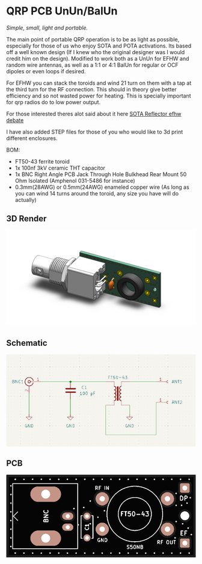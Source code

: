 # QRP PCB UnUn/BalUn

*Simple, small, light and portable.*

The main point of portable QRP operation is to be as light as possible, especially for those of us who enjoy SOTA and POTA activations. Its based off a well known design (If I knew who the original designer was I would credit him on the design). Modified to work both as a UnUn for EFHW and random wire antennas, as well as a 1:1 or 4:1 BalUn for regular or OCF dipoles or even loops if desired. 

For EFHW you can stack the toroids and wind 21 turn on them with a tap at the third turn for the RF connection. This should in theory give better efficiency and so not wasted power for heating. This is specially important for qrp radios do to low power output.

For those interested theres alot said about it here [SOTA Reflector efhw debate](https://reflector.sota.org.uk/t/a-sota-centric-end-fed-half-wave-antenna-part-1/24756/11)

I have also added STEP files for those of you who would like to 3d print different enclosures. 

BOM:

- FT50-43 ferrite toroid
- 1x 100nf 3kV ceramic THT capacitor 
- 1x BNC Right Angle PCB Jack Through Hole Bulkhead Rear Mount 50 Ohm Isolated (Amphenol 031-5486 for instance)
- 0.3mm(28AWG) or 0.5mm(24AWG) enameled copper wire (As long as you can wind 14 turns around the toroid, any size you have will do actually)

## 3D Render
![Render](Images/QRP_PCB-UnUn_BalUn.PNG)

## Schematic
![Schematic](Images/QRP_PCB-UnUn_BalUn_Schematic.PNG)

## PCB
![PCB](Images/sm_black_top.png)






